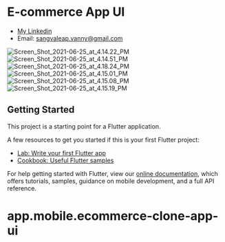# E-commerce App UI

- [My Linkedin](https://www.linkedin.com/in/sangvaleap-vanny-353b25aa/)
- Email: sangvaleap.vanny@gmail.com

![Screen_Shot_2021-06-25_at_4.14.22_PM](/uploads/1ef3e50474ca96b4a9ee3abcfb779665/Screen_Shot_2021-06-25_at_4.14.22_PM.png)
![Screen_Shot_2021-06-25_at_4.14.51_PM](/uploads/01f131ac20a173fe9fc761886f122979/Screen_Shot_2021-06-25_at_4.14.51_PM.png)
![Screen_Shot_2021-06-25_at_4.18.24_PM](/uploads/0b778e1d1cc240ff86947b4e09d7b7c3/Screen_Shot_2021-06-25_at_4.18.24_PM.png)
![Screen_Shot_2021-06-25_at_4.15.01_PM](/uploads/816d9aa7f55cb42579902d430909e453/Screen_Shot_2021-06-25_at_4.15.01_PM.png)
![Screen_Shot_2021-06-25_at_4.15.08_PM](/uploads/c3f3f67bf5fb1cefceaa79581edc91bb/Screen_Shot_2021-06-25_at_4.15.08_PM.png)
![Screen_Shot_2021-06-25_at_4.15.19_PM](/uploads/ac0d4dfe0918024fff3d40256a6e1dbc/Screen_Shot_2021-06-25_at_4.15.19_PM.png)

## Getting Started

This project is a starting point for a Flutter application.

A few resources to get you started if this is your first Flutter project:

- [Lab: Write your first Flutter app](https://flutter.dev/docs/get-started/codelab)
- [Cookbook: Useful Flutter samples](https://flutter.dev/docs/cookbook)

For help getting started with Flutter, view our
[online documentation](https://flutter.dev/docs), which offers tutorials,
samples, guidance on mobile development, and a full API reference.
# app.mobile.ecommerce-clone-app-ui
